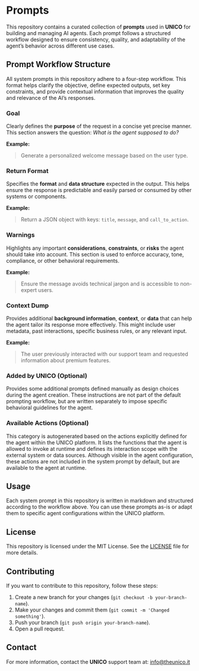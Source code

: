 # Prompts

This repository contains a curated collection of **prompts** used in **UNICO** for building and managing AI agents.
Each prompt follows a structured workflow designed to ensure consistency, quality, and adaptability of the agent’s behavior across different use cases.

## Prompt Workflow Structure

All system prompts in this repository adhere to a four-step workflow. This format helps clarify the objective, define expected outputs, set key constraints, and provide contextual information that improves the quality and relevance of the AI’s responses.

### Goal

Clearly defines the **purpose** of the request in a concise yet precise manner.
This section answers the question: _What is the agent supposed to do?_

**Example:**

> Generate a personalized welcome message based on the user type.

### Return Format

Specifies the **format** and **data structure** expected in the output.
This helps ensure the response is predictable and easily parsed or consumed by other systems or components.

**Example:**

> Return a JSON object with keys: `title`, `message`, and `call_to_action`.

### Warnings

Highlights any important **considerations**, **constraints**, or **risks** the agent should take into account.
This section is used to enforce accuracy, tone, compliance, or other behavioral requirements.

**Example:**

> Ensure the message avoids technical jargon and is accessible to non-expert users.

### Context Dump

Provides additional **background information**, **context**, or **data** that can help the agent tailor its response more effectively.
This might include user metadata, past interactions, specific business rules, or any relevant input.

**Example:**

> The user previously interacted with our support team and requested information about premium features.

### Added by UNICO (Optional)

Provides some additional prompts defined manually as design choices during the agent creation.
These instructions are not part of the default prompting workflow, but are written separately to impose specific behavioral guidelines for the agent.

### Available Actions (Optional)

This category is autogenerated based on the actions explicitly defined for the agent within the UNICO platform.
It lists the functions that the agent is allowed to invoke at runtime and defines its interaction scope with the external system or data sources.
Although visible in the agent configuration, these actions are not included in the system prompt by default, but are available to the agent at runtime.

## Usage

Each system prompt in this repository is written in markdown and structured according to the workflow above.
You can use these prompts as-is or adapt them to specific agent configurations within the UNICO platform.

## License

This repository is licensed under the MIT License. See the [LICENSE](./LICENSE) file for more details.

## Contributing

If you want to contribute to this repository, follow these steps:

1. Create a new branch for your changes (`git checkout -b your-branch-name`).
2. Make your changes and commit them (`git commit -m 'Changed something'`).
3. Push your branch (`git push origin your-branch-name`).
4. Open a pull request.

## Contact

For more information, contact the **UNICO** support team at: info@theunico.it
